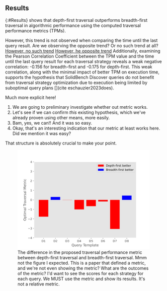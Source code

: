 ## Results
{:#Results}
[](#figure-main) shows that depth-first traversal outperforms breadth-first traversal in algorithmic performance using the computed traversal performance metrics (TPMs).

However, this trend is not observed when comparing the time until the last query result. 
<span class="comment" data-author="RV">Are we observing the opposite trend? Or no such trend at all?</span>
<ins class="comment" data-author="RV">However, no such trend</ins>
<ins class="comment" data-author="RV">However, he opposite trend</ins>
Additionally, examining the Pearson Correlation Coefficient between the TPM value and the time until the last query result for each traversal strategy reveals a weak negative correlation: -0.156 for breadth-first and -0.175 for depth-first.
This weak correlation, along with the minimal impact of better TPM on execution time, supports the hypothesis that SolidBench Discover queries do not benefit from traversal strategy optimization due to execution being limited by suboptimal query plans [](cite
eschauzier2023does).

<div class="comment" data-author="RV" markdown=1>
Much more explicit here!

1. We are going to preliminary investigate whether out metric works.
1. Let's see if we can confirm _this_ existing hypothesis, which we've already proven using other means, more easily.
1. Bam, yes, we can!! And it was so easy.
1. Okay, that's an interesting indication that our metric at least works here.
   Did we mention it was easy?

That structure is absolutely crucial to make your point.
</div>

<figure id="figure-main">
<img src="figures/metric_difference.svg">
<figcaption markdown="block">
The difference in the proposed traversal performance metric between depth-first traversal and breadth-first traversal.
<span class="comment" data-author="RV">Mmm not the figure I expected. This is a paper that defined a metric, and we're not even showing the metric? What are the outcomes of the metric? I'd want to see the scores for each strategy for each query. We MUST use the metric and show its results. It's not a relative metric.</span>
</figcaption>
</figure>

